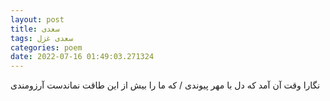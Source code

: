 ```yaml
---
layout: post
title: سعدی
tags: سعدی غزل
categories: poem
date: 2022-07-16 01:49:03.271324
---
```


نگارا وقت آن آمد که دل با مهر پیوندی / که ما را بیش از این طاقت نماندست آرزومندی